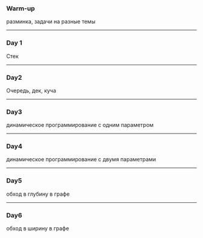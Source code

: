 ### Warm-up

разминка, задачи на разные темы

---

### Day 1

Стек

---

### Day2

Очередь, дек, куча

---

### Day3

динамическое программирование с одним параметром

---

### Day4

динамическое программирование с двумя параметрами

---

### Day5  

обход в глубину в графе

___
### Day6

обход в ширину в графе

